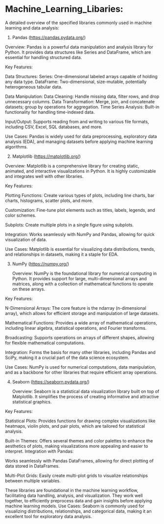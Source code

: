 # Machine_Learning_Libaries:
A detailed overview of the specified libraries commonly used in machine learning and data analysis:


1. Pandas (https://pandas.pydata.org/)
   
Overview: Pandas is a powerful data manipulation and analysis library for Python. It provides data structures like Series and DataFrame, which are essential for handling structured data.

Key Features:

Data Structures:
Series: One-dimensional labeled arrays capable of holding any data type.
DataFrame: Two-dimensional, size-mutable, potentially heterogeneous tabular data.

Data Manipulation:
Data Cleaning: Handle missing data, filter rows, and drop unnecessary columns.
Data Transformation: Merge, join, and concatenate datasets; group by operations for aggregation.
Time Series Analysis: Built-in functionality for handling time-indexed data.

Input/Output:
Supports reading from and writing to various file formats, including CSV, Excel, SQL databases, and more.

Use Cases: Pandas is widely used for data preprocessing, exploratory data analysis (EDA), and managing datasets before applying machine learning algorithms.


2. Matplotlib (https://matplotlib.org/)
   
Overview: Matplotlib is a comprehensive library for creating static, animated, and interactive visualizations in Python. It is highly customizable and integrates well with other libraries.

Key Features:

Plotting Functions:
Create various types of plots, including line charts, bar charts, histograms, scatter plots, and more.

Customization:
Fine-tune plot elements such as titles, labels, legends, and color schemes.

Subplots:
Create multiple plots in a single figure using subplots.

Integration:
Works seamlessly with NumPy and Pandas, allowing for quick visualization of data.

Use Cases: Matplotlib is essential for visualizing data distributions, trends, and relationships in datasets, making it a staple for EDA.


3. NumPy (https://numpy.org/)   

   Overview: NumPy is the foundational library for numerical computing in Python. It provides support for large, multi-dimensional arrays and matrices, along with a collection of mathematical functions to operate on these arrays.

Key Features:

N-Dimensional Arrays:
The core feature is the ndarray (n-dimensional array), which allows for efficient storage and manipulation of large datasets.

Mathematical Functions:
Provides a wide array of mathematical operations, including linear algebra, statistical operations, and Fourier transforms.

Broadcasting:
Supports operations on arrays of different shapes, allowing for flexible mathematical computations.

Integration:
Forms the basis for many other libraries, including Pandas and SciPy, making it a crucial part of the data science ecosystem.

Use Cases: NumPy is used for numerical computations, data manipulation, and as a backbone for other libraries that require efficient array operations.


4. Seaborn (https://seaborn.pydata.org/)

   Overview: Seaborn is a statistical data visualization library built on top of Matplotlib. It simplifies the process of creating informative and attractive statistical graphics.

Key Features:

Statistical Plots:
Provides functions for drawing complex visualizations like heatmaps, violin plots, and pair plots, which are tailored for statistical analysis.

Built-in Themes:
Offers several themes and color palettes to enhance the aesthetics of plots, making visualizations more appealing and easier to interpret.
Integration with Pandas:

Works seamlessly with Pandas DataFrames, allowing for direct plotting of data stored in DataFrames.

Multi-Plot Grids:
Easily create multi-plot grids to visualize relationships between multiple variables.

These libraries are foundational in the machine learning workflow, facilitating data handling, analysis, and visualization. They work well together, to efficiently preprocess data and gain insights before applying machine learning models.
Use Cases: Seaborn is commonly used for visualizing distributions, relationships, and categorical data, making it an excellent tool for exploratory data analysis.
